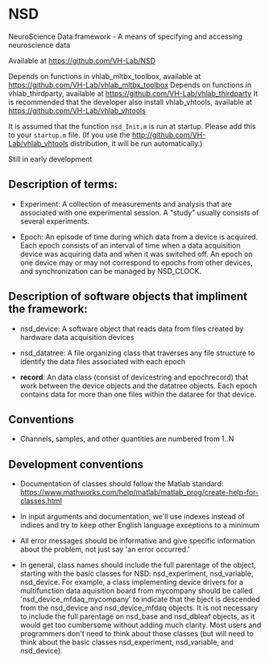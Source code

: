 # NSD
NeuroScience Data framework - A means of specifying and accessing neuroscience data

Available at https://github.com/VH-Lab/NSD

Depends on functions in vhlab_mltbx_toolbox, available at https://github.com/VH-Lab/vhlab_mltbx_toolbox
Depends on functions in vhlab_thirdparty, available at https://github.com/VH-Lab/vhlab_thirdparty
It is recommended that the developer also install vhlab_vhtools, available at https://github.com/VH-Lab/vhlab_vhtools

It is assumed that the function `nsd_Init.m` is run at startup. Please add this to your `startup.m` file. (If you use the http://github.com/VH-Lab/vhlab_vhtools distribution, it will be run automatically.)



Still in early development

## Description of terms:

- Experiment: A collection of measurements and analysis that are associated with one experimental session. A "study" usually consists of several experiments.

- Epoch: An episode of time during which data from a device is acquired. Each epoch consists of an interval of time when a data acquisition device was acquiring data and when it was switched off. An epoch on one device may or may not correspond to epochs from other devices, and synchronization
can be managed by NSD_CLOCK.

## Description of software objects that impliment the framework:

- nsd_device: A software object that reads data from files created by hardware data acquisition devices

- nsd_datatree: A file organizing class that traverses any file structure to identify the data files associated with each epoch

- **record**: An data class (consist of devicestring and epochrecord) that work between the device objects and the datatree objects. Each epoch contains data for more than one files within the dataree for that device.

## Conventions

- Channels, samples, and other quantities are numbered from 1..N

## Development conventions

- Documentation of classes should follow the Matlab standard: https://www.mathworks.com/help/matlab/matlab_prog/create-help-for-classes.html

- In input arguments and documentation, we'll use indexes instead of indices and try to keep other English language exceptions to a minimum

- All error messages should be informative and give specific information about the problem, not just say 'an error occurred.'

- In general, class names should include the full parentage of the object, starting with the basic classes for NSD: nsd_experiment, nsd_variable, nsd_device. For example, a class implementing device drivers for a multifunction data aquisition board from mycompany should be called 'nsd_device_mfdaq_mycompany' to indicate that the bject is descended from the nsd_device and nsd_device_mfdaq objects. It is not necessary to include the full parentage on nsd_base and nsd_dbleaf objects, as it would get too cumbersome without adding much clarity. Most users and programmers don't need to think about those classes (but will need to think about the basic classes nsd_experiment, nsd_variable, and nsd_device).

